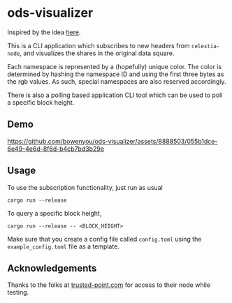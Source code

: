 # ods-visualizer

Inspired by the idea [here](https://hackmd.io/@rootulp/celestia-hackathon-ideas#Original-Data-Square-ODS-visualizer).

This is a CLI application which subscribes to new headers from `celestia-node`, and visualizes the shares in the original data square.

Each namespace is represented by a (hopefully) unique color. The color is determined by hashing the namespace ID and using the first three bytes as the rgb values.
As such, special namespaces are also reserved accordingly.

There is also a polling based application CLI tool which can be used to poll a specific block height.

## Demo


https://github.com/bowenyou/ods-visualizer/assets/8888503/055b1dce-6e49-4e6d-8f6d-b4cb7bd3b29e


## Usage

To use the subscription functionality, just run as usual

```
cargo run --release
```

To query a specific block height,

```
cargo run --release -- <BLOCK_HEIGHT>
```

Make sure that you create a config file called `config.toml` using the `example_config.toml` file as a template.

## Acknowledgements

Thanks to the folks at [trusted-point.com](https://trusted-point.com/) for access to their node while testing.
